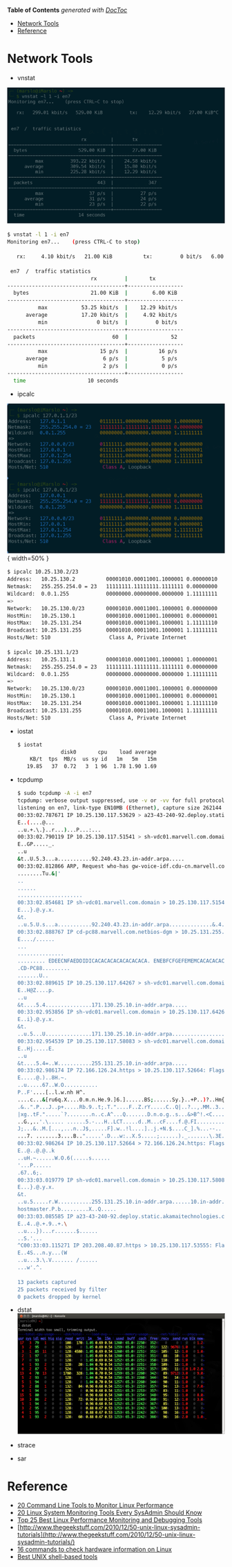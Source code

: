 <!-- START doctoc generated TOC please keep comment here to allow auto update -->
<!-- DON'T EDIT THIS SECTION, INSTEAD RE-RUN doctoc TO UPDATE -->
**Table of Contents**  *generated with [DocToc](https://github.com/thlorenz/doctoc)*

- [Network Tools](#network-tools)
- [Reference](#reference)

<!-- END doctoc generated TOC please keep comment here to allow auto update -->


# Network Tools

- vnstat

![vnstat](../Screenshots/vnstat.png)
```bash
$ vnstat -l 1 -i en7
Monitoring en7...    (press CTRL-C to stop)

   rx:     4.10 kbit/s   21.00 KiB          tx:         0 bit/s   6.00 KiB^C

 en7  /  traffic statistics
                           rx         |       tx
--------------------------------------+------------------
  bytes                    21.00 KiB  |        6.00 KiB
--------------------------------------+------------------
          max           53.25 kbit/s  |    12.29 kbit/s
      average           17.20 kbit/s  |     4.92 kbit/s
          min                0 bit/s  |         0 bit/s
--------------------------------------+------------------
  packets                         60  |              52
--------------------------------------+------------------
          max                 15 p/s  |          16 p/s
      average                  6 p/s  |           5 p/s
          min                  2 p/s  |           0 p/s
--------------------------------------+------------------
  time                    10 seconds
```

- ipcalc

![ipcalc](../Screenshots/ipcalc.png){ width=50% }

```bash
$ ipcalc 10.25.130.2/23
Address:   10.25.130.2          00001010.00011001.1000001 0.00000010
Netmask:   255.255.254.0 = 23   11111111.11111111.1111111 0.00000000
Wildcard:  0.0.1.255            00000000.00000000.0000000 1.11111111
=>
Network:   10.25.130.0/23       00001010.00011001.1000001 0.00000000
HostMin:   10.25.130.1          00001010.00011001.1000001 0.00000001
HostMax:   10.25.131.254        00001010.00011001.1000001 1.11111110
Broadcast: 10.25.131.255        00001010.00011001.1000001 1.11111111
Hosts/Net: 510                   Class A, Private Internet

$ ipcalc 10.25.131.1/23
Address:   10.25.131.1          00001010.00011001.1000001 1.00000001
Netmask:   255.255.254.0 = 23   11111111.11111111.1111111 0.00000000
Wildcard:  0.0.1.255            00000000.00000000.0000000 1.11111111
=>
Network:   10.25.130.0/23       00001010.00011001.1000001 0.00000000
HostMin:   10.25.130.1          00001010.00011001.1000001 0.00000001
HostMax:   10.25.131.254        00001010.00011001.1000001 1.11111110
Broadcast: 10.25.131.255        00001010.00011001.1000001 1.11111111
Hosts/Net: 510                   Class A, Private Internet
```

- iostat

    ```bash
    $ iostat
                  disk0       cpu    load average
        KB/t  tps  MB/s  us sy id   1m   5m   15m
       19.85   37  0.72   3  1 96  1.78 1.90 1.69
    ```

- tcpdump

    ```bash
    $ sudo tcpdump -A -i en7
    tcpdump: verbose output suppressed, use -v or -vv for full protocol decode
    listening on en7, link-type EN10MB (Ethernet), capture size 262144 bytes
    00:33:02.787671 IP 10.25.130.117.53629 > a23-43-240-92.deploy.static.akamaitechnologies.com.https: Flags [.], ack 697481089, win 2048, length 0
    E..(....@...
    ..u.+.\.}..r...)...P...:...
    00:33:02.790119 IP 10.25.130.117.51541 > sh-vdc01.marvell.com.domain: 53089+ PTR? 92.240.43.23.in-addr.arpa. (43)
    E..GP....._.
    ..u
    &t..U.5.3...a...........92.240.43.23.in-addr.arpa.....
    00:33:02.812866 ARP, Request who-has gw-voice-idf.cdu-cn.marvell.com tell gw-vg224-idf.cdu-cn.marvell.com, length 46
    ........Tu.&|'
    ..
    ......
    .....................
    00:33:02.854681 IP sh-vdc01.marvell.com.domain > 10.25.130.117.51541: 53089 1/0/0 PTR a23-43-240-92.deploy.static.akamaitechnologies.com. (107)
    E...}.@.y.x.
    &t.
    ..u.5.U.s...a...........92.240.43.23.in-addr.arpa..............&.4.a23-43-240-92.deploy.static.akamaitechnologies.com.
    00:33:02.888767 IP cd-pc88.marvell.com.netbios-dgm > 10.25.131.255.netbios-dgm: NBT UDP PACKET(138)
    E..../......
    ...
    ...............
    ......... EDEECNFAEDDIDICACACACACACACACACA. ENEBFCFGEFEMEMCACACACACACACACABN..SMB%..............................!...................!.V.........2.\MAILSLOT\BROWSE.....
    .CD-PC88.........
    .......U..
    00:33:02.889615 IP 10.25.130.117.64267 > sh-vdc01.marvell.com.domain: 3863+ PTR? 171.130.25.10.in-addr.arpa. (44)
    E..H@Z....p.
    ..u
    &t....5.4...............171.130.25.10.in-addr.arpa.....
    00:33:02.953856 IP sh-vdc01.marvell.com.domain > 10.25.130.117.64267: 3863* 1/0/0 PTR cd-pc88.marvell.com. (77)
    E..i}.@.y.x.
    &t.
    ..u.5...U...............171.130.25.10.in-addr.arpa..................cd-pc88.marvell.com.
    00:33:02.954539 IP 10.25.130.117.58083 > sh-vdc01.marvell.com.domain: 59479+ PTR? 255.131.25.10.in-addr.arpa. (44)
    E..Hj.....E.
    ..u
    &t....5.4=..W...........255.131.25.10.in-addr.arpa.....
    00:33:02.986174 IP 72.166.126.24.https > 10.25.130.117.52664: Flags [.], seq 2738239244:2738240452, ack 3596087375, win 243, options [nop,nop,TS val 1350755398 ecr 663222739], length 1208
    E.....@.)..8H.~.
    ..u.....67..W.O...........
    P..F'....[..l.w.nh H^.
    ....c...&[ru6q.X....0.m.n.He.9.]6.]......BS;......Sy.}..+P..)?..Hm{:mJr>...'....Y
    .&..".P...J..p+.....Rb.9..t;.T."....F..Z.rY.....C..Q|..?..,.MM..3...5........x...W..g....XD..q.$..<-....<...9..D{..-6%.\.../.".n.#\c)%....l.I...~^&G...[.<I].!c.?.....i........\Z....z`.B..;.R.{g.....Ima.!..a....BO]..!j..k..Z0..B...1.@.Z.....`g$......e.0.Bd.|..j..Br....[G.g].w.[e..X.I\..>-.....@l!.>e.G....1...>.N....j..SL..<..u......B.....S.i...Sp....+,...
    |xg..tF.".....`?........n..c.A^...Q.......D.n.o.g..s...&>B^!.<C.......+..C~.:y%........,..c..s..Y~g..T'K2.A
    ..G.,..'.\.....	......5.-...H..LCT.....d..M...cF....f.@.FI..........`I...a....7.....<..~5M-fDE..N...k >..s., .:.6?-*ty..n.V1..z.k|..U........|._.".D..Y..O..&...Y....L.l..oy;..1...y.]R..... .$..h........d..T..E
    J;...&..M.[...,...n..J$,.....F].w..!l....]..j.+N.$....C_].%...--..	T.K....R..8...Hx:...-.....*......jQa.L.:!..........!.se.A.=.R.K+.<.......w=.8ek..g...})....+.;+9....}...-.m.":.........g....d.<-M.~{.)'..9..O.....P..#..-.u
    ...7. .......3....B..".....'.D...w:..X.S.....;......)._.......\.3E.....*'.>{1....Tfb..7.\tj=.S2.......W...3	..#.&.....v...u..........3..h....t[.#!..LO7....*.&.....+..Z.m7.W...{..U...Z.3.$.`..I.;"c........G..s.....
    00:33:02.986264 IP 10.25.130.117.52664 > 72.166.126.24.https: Flags [.], ack 4294963672, win 2048, options [nop,nop,TS val 663223238 ecr 1350754839,nop,nop,sack 1 {0:1208}], length 0
    E..@..@.@..k
    ..uH.~......W.O.6(.....s......
    '...P......
    .67..6;.
    00:33:03.019779 IP sh-vdc01.marvell.com.domain > 10.25.130.117.58083: 59479 NXDomain* 0/1/0 (126)
    E...}.@.y.x.
    &t.
    ..u.5.....r.W...........255.131.25.10.in-addr.arpa......10.in-addr.arpa..........7.sh-vdc01.marvell.com.
    hostmaster.P.b.........X..Q.....
    00:33:03.085585 IP a23-43-240-92.deploy.static.akamaitechnologies.com.https > 10.25.130.117.53629: Flags [.], ack 1, win 280, options [nop,nop,TS val 2761905098 ecr 663012343], length 0
    E..4..@.+.9..+.\
    ..u...})...r.......$......
    ..S.'...
    ^C00:33:03.115271 IP 203.208.40.87.https > 10.25.130.117.53555: Flags [F.], seq 2405172310, ack 2781847495, win 288, options [nop,nop,TS val 4194015607 ecr 662986396], length 0
    E..4S...n.y...(W
    ..u...3.\.V....... /......
    ...w'.^.

    13 packets captured
    25 packets received by filter
    0 packets dropped by kernel
    ```

- dstat
![dstat](../Screenshots/dstat.png)

- strace

- sar


# Reference
- [20 Command Line Tools to Monitor Linux Performance](http://www.tecmint.com/command-line-tools-to-monitor-linux-performance/)
- [20 Linux System Monitoring Tools Every SysAdmin Should Know](http://www.cyberciti.biz/tips/top-linux-monitoring-tools.html)
- [Top 25 Best Linux Performance Monitoring and Debugging Tools](http://thegeekstuff.com/2011/12/linux-performance-monitoring-tools/)
- [http://www.thegeekstuff.com/2010/12/50-unix-linux-sysadmin-tutorials](http://www.thegeekstuff.com/2010/12/50-unix-linux-sysadmin-tutorials/)
- [16 commands to check hardware information on Linux](http://www.binarytides.com/linux-commands-hardware-info/)
- [Best UNIX shell-based tools](https://gist.github.com/mbbx6spp/1429161)
